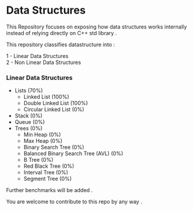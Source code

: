 # Data Structures

This Repository focuses on exposing how data structures works internally instead of relying directly on C++ std library .

This repository classifies datastructure into :

1 - Linear Data Structures </br>
2 - Non Linear Data Structures <br/>

### Linear Data Structures
- Lists (70%)
  - Linked List (100%)
  - Double Linked List (100%)
  - Circular Linked List (0%)
- Stack (0%)
- Queue (0%)
- Trees (0%)
  - Min Heap (0%)
  - Max Heap (0%)
  - Binary Search Tree (0%)
  - Balanced Binary Search Tree (AVL) (0%)
  - B Tree (0%)
  - Red Black Tree (0%)
  - Interval Tree (0%)
  - Segment Tree (0%)

Further benchmarks will be added .

You are welcome to contribute to this repo by any way .
